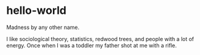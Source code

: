# hello-world
Madness by any other name.

I like sociological theory, statistics, redwood trees, and people with a lot of energy. Once when I was a toddler my father shot at me with a rifle. 
